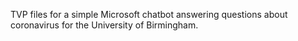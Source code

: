 TVP files for a simple Microsoft chatbot answering questions about coronavirus for the University of Birmingham.
